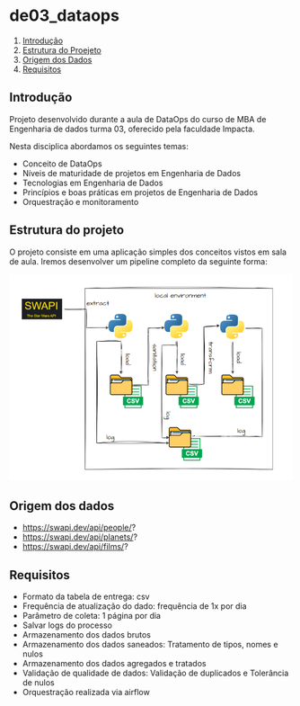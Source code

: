 # de03_dataops


1. [Introdução](#introdução)
2. [Estrutura do Proejeto](#estrutura-do-projeto)
3. [Origem dos Dados](#origem-dos-dados)
4. [Requisitos](#requisitos)

## Introdução

Projeto desenvolvido durante a aula de DataOps do curso de MBA de Engenharia de dados turma 03, oferecido pela  faculdade Impacta.

Nesta disciplica abordamos os seguintes temas:
- Conceito de DataOps
- Níveis de maturidade de projetos em Engenharia de Dados
- Tecnologias em Engenharia de Dados
- Princípios e boas práticas em projetos de Engenharia de Dados
- Orquestração e monitoramento


## Estrutura do projeto
O projeto consiste em uma aplicação simples dos conceitos vistos em sala de aula. Iremos desenvolver um pipeline completo da seguinte forma:

![alt text](imgs/projeto.png)

## Origem dos dados
- https://swapi.dev/api/people/?
- https://swapi.dev/api/planets/?
- https://swapi.dev/api/films/?

## Requisitos
- Formato da tabela de entrega: csv 
- Frequência de atualização do dado: frequência de 1x por dia
- Parâmetro de coleta: 1 página por dia 
- Salvar logs do processo
- Armazenamento dos dados brutos
- Armazenamento dos dados saneados: Tratamento de tipos, nomes e nulos
- Armazenamento dos dados agregados e tratados
- Validação de qualidade de dados: Validação de duplicados e Tolerância de nulos
- Orquestração realizada via airflow



